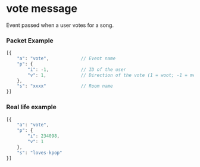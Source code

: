 # vote message

Event passed when a user votes for a song.


### Packet Example

```js
[{
    "a": "vote",            // Event name
    "p": {
        "i": -1,            // ID of the user
        "v": 1,             // Direction of the vote (1 = woot; -1 = meh)
    },
    "s": "xxxx"             // Room name
}]
```
### Real life example
```js
[{
    "a": "vote",
    "p": {
        "i": 234098,
        "v": 1
    },
    "s": "loves-kpop"
}]
```
